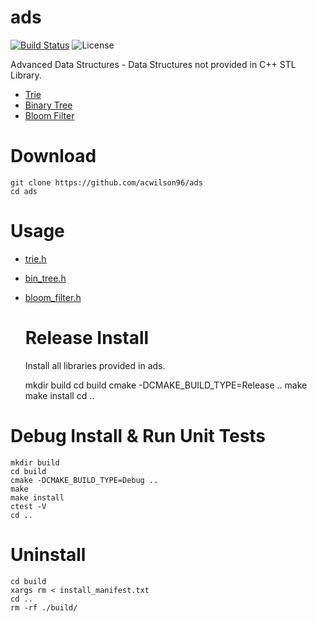 # ads

[![Build Status](https://travis-ci.com/acwilson96/ads.svg?branch=master)](https://travis-ci.com/acwilson96/ads)
![License](https://img.shields.io/badge/License-MIT-brightgreen.svg)

Advanced Data Structures - Data Structures not provided in C++ STL Library.

-   [Trie](https://github.com/acwilson96/trie)
-   [Binary Tree](https://github.com/acwilson96/bin_tree)
-   [Bloom Filter](https://github.com/acwilson96/bloom_filter)

# Download

    git clone https://github.com/acwilson96/ads
    cd ads

# Usage

-   [trie.h](https://github.com/acwilson96/trie/blob/master/include/trie.h)
-   [bin_tree.h](https://github.com/acwilson96/bin_tree/blob/master/include/bin_tree.h)
-   [bloom_filter.h](https://github.com/acwilson96/bloom_filter/blob/master/include/bloom_filter.h)
    # Release Install
    Install all libraries provided in ads.


    mkdir build
    cd build
    cmake -DCMAKE_BUILD_TYPE=Release ..
    make
    make install
    cd ..

# Debug Install & Run Unit Tests

    mkdir build
    cd build
    cmake -DCMAKE_BUILD_TYPE=Debug ..
    make
    make install
    ctest -V
    cd ..

# Uninstall

    cd build
    xargs rm < install_manifest.txt
    cd ..
    rm -rf ./build/
